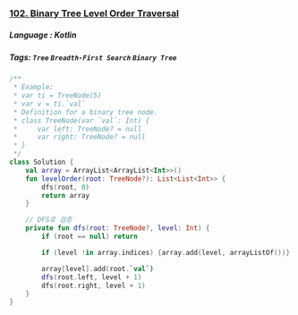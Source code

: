 ### [102. Binary Tree Level Order Traversal](https://leetcode.com/problems/binary-tree-level-order-traversal/?envType=study-plan&id=level-1)

##### Language : Kotlin

##### Tags: `Tree` `Breadth-First Search` `Binary Tree`

```kotlin
/**
 * Example:
 * var ti = TreeNode(5)
 * var v = ti.`val`
 * Definition for a binary tree node.
 * class TreeNode(var `val`: Int) {
 *     var left: TreeNode? = null
 *     var right: TreeNode? = null
 * }
 */
class Solution {
    val array = ArrayList<ArrayList<Int>>()
    fun levelOrder(root: TreeNode?): List<List<Int>> {
        dfs(root, 0)
        return array
    }

    // DFS로 검증
    private fun dfs(root: TreeNode?, level: Int) {
        if (root == null) return

        if (level !in array.indices) {array.add(level, arrayListOf())}

        array[level].add(root.`val`)
        dfs(root.left, level + 1)
        dfs(root.right, level + 1)
    }
}
```

